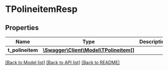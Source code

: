 # TPolineitemResp

## Properties
Name | Type | Description | Notes
------------ | ------------- | ------------- | -------------
**t_polineitem** | [**\Swagger\Client\Model\TPolineitem[]**](TPolineitem.md) |  | [optional] 

[[Back to Model list]](../README.md#documentation-for-models) [[Back to API list]](../README.md#documentation-for-api-endpoints) [[Back to README]](../README.md)


